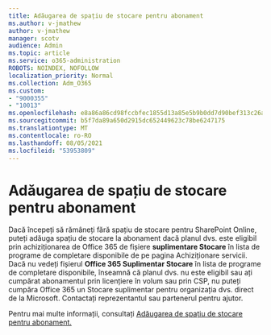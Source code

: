 ```yaml
---
title: Adăugarea de spațiu de stocare pentru abonament
ms.author: v-jmathew
author: v-jmathew
manager: scotv
audience: Admin
ms.topic: article
ms.service: o365-administration
ROBOTS: NOINDEX, NOFOLLOW
localization_priority: Normal
ms.collection: Adm_O365
ms.custom:
- "9000355"
- "10013"
ms.openlocfilehash: e8a86a86cd98fccbfec1855d13a85e5b9b0dd7d90bef313c26a29160528701e9
ms.sourcegitcommit: b5f7da89a650d2915dc652449623c78be6247175
ms.translationtype: MT
ms.contentlocale: ro-RO
ms.lasthandoff: 08/05/2021
ms.locfileid: "53953809"
---
```

# <a name="add-storage-space-for-your-subscription"></a>Adăugarea de spațiu de stocare pentru abonament

Dacă începeți să rămâneți fără spațiu de stocare pentru SharePoint Online, puteți [](https://docs.microsoft.com/microsoft-365/commerce/add-storage-space) adăuga spațiu de stocare la abonament dacă planul dvs. este eligibil prin achiziționarea de Office 365 de fișiere **suplimentare Stocare** în lista de programe de completare disponibile de pe pagina Achiziționare servicii. **[](https://go.microsoft.com/fwlink/p/?linkid=868433)** Dacă nu vedeți fișierul **Office 365 Suplimentar Stocare** în lista de programe de completare disponibile, înseamnă că planul dvs. nu este eligibil sau ați cumpărat abonamentul prin licențiere în volum sau prin CSP, nu puteți cumpăra Office 365 un Stocare suplimentar pentru organizația dvs. direct de la Microsoft. Contactați reprezentantul sau partenerul pentru ajutor.

Pentru mai multe informații, consultați [Adăugarea de spațiu de stocare pentru abonament.](https://docs.microsoft.com/microsoft-365/commerce/add-storage-space)
